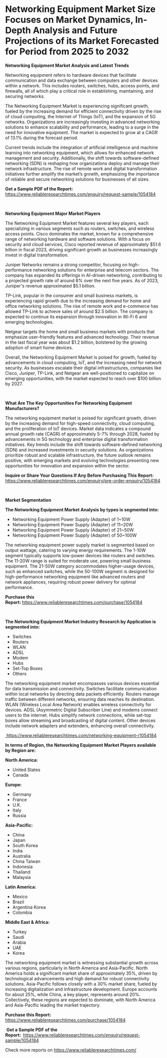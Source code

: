 <p><h1>Networking Equipment Market Size Focuses on Market Dynamics, In-Depth Analysis and Future Projections of its Market Forecasted for Period from 2025 to 2032</h1></p><p><strong>Networking Equipment Market Analysis and Latest Trends</strong></p>
<p><p>Networking equipment refers to hardware devices that facilitate communication and data exchange between computers and other devices within a network. This includes routers, switches, hubs, access points, and firewalls, all of which play a critical role in establishing, maintaining, and securing networks. </p><p>The Networking Equipment Market is experiencing significant growth, fueled by the increasing demand for efficient connectivity driven by the rise of cloud computing, the Internet of Things (IoT), and the expansion of 5G networks. Organizations are increasingly investing in advanced networking solutions to enhance scalability and performance, leading to a surge in the need for innovative equipment. The market is expected to grow at a CAGR of 13.1% during the forecast period.</p><p>Current trends include the integration of artificial intelligence and machine learning into networking equipment, which allows for enhanced network management and security. Additionally, the shift towards software-defined networking (SDN) is reshaping how organizations deploy and manage their network infrastructure. The rise of remote work and digital transformation initiatives further amplify the market’s growth, emphasizing the importance of reliable and secure networking solutions for businesses of all sizes.</p></p>
<p><strong>Get a Sample PDF of the Report:&nbsp;</strong> <a href="https://www.reliableresearchtimes.com/enquiry/request-sample/1054184?utm_campaign=3313&utm_medium=2&utm_source=Github&utm_content=ia&utm_term=06042025&utm_id=networking-equipment">https://www.reliableresearchtimes.com/enquiry/request-sample/1054184</a></p>
<p>&nbsp;</p>
<p><strong>Networking Equipment Major Market Players</strong></p>
<p><p>The Networking Equipment Market features several key players, each specializing in various segments such as routers, switches, and wireless access points. Cisco dominates the market, known for a comprehensive range of networking hardware and software solutions. With a focus on security and cloud services, Cisco reported revenue of approximately $51.6 billion in fiscal 2023, driving significant growth as businesses increasingly invest in digital transformation.</p><p>Juniper Networks remains a strong competitor, focusing on high-performance networking solutions for enterprise and telecom sectors. The company has expanded its offerings in AI-driven networking, contributing to a projected growth rate of around 8% over the next five years. As of 2023, Juniper's revenue approximated $5.1 billion.</p><p>TP-Link, popular in the consumer and small business markets, is experiencing rapid growth due to the increasing demand for home and office networking solutions. The rise of remote work and e-commerce has allowed TP-Link to achieve sales of around $2.5 billion. The company is expected to continue its expansion through innovation in Wi-Fi 6 and emerging technologies.</p><p>Netgear targets the home and small business markets with products that emphasize user-friendly features and advanced technology. Their revenue in the last fiscal year was about $1.2 billion, bolstered by the growing adoption of smart home devices.</p><p>Overall, the Networking Equipment Market is poised for growth, fueled by advancements in cloud computing, IoT, and the increasing need for network security. As businesses escalate their digital infrastructures, companies like Cisco, Juniper, TP-Link, and Netgear are well-positioned to capitalize on emerging opportunities, with the market expected to reach over $100 billion by 2027.</p></p>
<p>&nbsp;</p>
<p><strong>What Are The Key Opportunities For Networking Equipment Manufacturers?</strong></p>
<p><p>The networking equipment market is poised for significant growth, driven by the increasing demand for high-speed connectivity, cloud computing, and the proliferation of IoT devices. Market data indicates a compound annual growth rate (CAGR) of approximately 5-7% through 2028, fueled by advancements in 5G technology and enterprise digital transformation initiatives. Key trends include the shift towards software-defined networking (SDN) and increased investments in security solutions. As organizations prioritize robust and scalable infrastructure, the future outlook remains positive, with emerging markets and evolving technologies presenting new opportunities for innovation and expansion within the sector.</p></p>
<p><strong>Inquire or Share Your Questions If Any Before Purchasing This Report:</strong> <a href="https://www.reliableresearchtimes.com/enquiry/pre-order-enquiry/1054184?utm_campaign=3313&utm_medium=2&utm_source=Github&utm_content=ia&utm_term=06042025&utm_id=networking-equipment">https://www.reliableresearchtimes.com/enquiry/pre-order-enquiry/1054184</a></p>
<p>&nbsp;</p>
<p><strong>Market Segmentation</strong></p>
<p><strong>The Networking Equipment Market Analysis by types is segmented into:</strong></p>
<p><ul><li>Networking Equipment Power Supply (Adapter) of 1~10W</li><li>Networking Equipment Power Supply (Adapter) of 11~20W</li><li>Networking Equipment Power Supply (Adapter) of 21~50W</li><li>Networking Equipment Power Supply (Adapter) of 50~100W</li></ul></p>
<p><p>The networking equipment power supply market is segmented based on output wattage, catering to varying energy requirements. The 1-10W segment typically supports low-power devices like routers and switches. The 11-20W range is suited for moderate use, powering small business equipment. The 21-50W category accommodates higher-usage devices, such as enhanced switches, while the 50-100W segment is designed for high-performance networking equipment like advanced routers and network appliances, requiring robust power delivery for optimal performance.</p></p>
<p><strong>Purchase this Report:&nbsp;</strong><a href="https://www.reliableresearchtimes.com/purchase/1054184?utm_campaign=3313&utm_medium=2&utm_source=Github&utm_content=ia&utm_term=06042025&utm_id=networking-equipment">https://www.reliableresearchtimes.com/purchase/1054184</a></p>
<p>&nbsp;</p>
<p><strong>The Networking Equipment Market Industry Research by Application is segmented into:</strong></p>
<p><ul><li>Switches</li><li>Routers</li><li>WLAN</li><li>ADSL</li><li>Modem</li><li>Hubs</li><li>Set-Top Boxes</li><li>Others</li></ul></p>
<p><p>The networking equipment market encompasses various devices essential for data transmission and connectivity. Switches facilitate communication within local networks by directing data packets efficiently. Routers manage traffic between different networks, ensuring data reaches its destination. WLAN (Wireless Local Area Network) enables wireless connectivity for devices. ADSL (Asymmetric Digital Subscriber Line) and modems connect users to the internet. Hubs simplify network connections, while set-top boxes allow streaming and broadcasting of digital content. Other devices include network adapters and extenders, enhancing overall connectivity.</p></p>
<p><a href="https://www.reliableresearchtimes.com/networking-equipment-r1054184?utm_campaign=3313&utm_medium=2&utm_source=Github&utm_content=ia&utm_term=06042025&utm_id=networking-equipment">&nbsp;https://www.reliableresearchtimes.com/networking-equipment-r1054184</a></p>
<p><strong>In terms of Region, the Networking Equipment Market Players available by Region are:</strong></p>
<p>
    <p> <strong> North America: </strong>
        <ul>
            <li>United States</li>
            <li>Canada</li>
        </ul>
        </p> 
    <p> <strong> Europe: </strong>
        <ul>
            <li>Germany</li>
            <li>France</li>
            <li>U.K.</li>
            <li>Italy</li>
            <li>Russia</li>
        </ul>
        </p> 
    <p> <strong> Asia-Pacific: </strong>
        <ul>
            <li>China</li>
            <li>Japan</li>
            <li>South Korea</li>
            <li>India</li>
            <li>Australia</li>
            <li>China Taiwan</li>
            <li>Indonesia</li>
            <li>Thailand</li>
            <li>Malaysia</li>
        </ul>
        </p> 
    <p> <strong> Latin America: </strong>
        <ul>
            <li>Mexico</li>
            <li>Brazil</li>
            <li>Argentina Korea</li>
            <li>Colombia</li>
        </ul>
        </p> 
    <p> <strong> Middle East & Africa: </strong>
        <ul>
            <li>Turkey</li>
            <li>Saudi</li>
            <li>Arabia</li>
            <li>UAE</li>
            <li>Korea</li>
        </ul>
    </p>
    </p>
<p><p>The networking equipment market is witnessing substantial growth across various regions, particularly in North America and Asia-Pacific. North America holds a significant market share of approximately 35%, driven by technological advancements and high demand for robust connectivity solutions. Asia-Pacific follows closely with a 30% market share, fueled by increasing digitalization and infrastructure development. Europe accounts for about 25%, while China, a key player, represents around 20%. Collectively, these regions are expected to dominate, with North America and Asia-Pacific leading the market trajectory.</p></p>
<p><strong>Purchase this Report: </strong><a href="https://www.reliableresearchtimes.com/purchase/1054184?utm_campaign=3313&utm_medium=2&utm_source=Github&utm_content=ia&utm_term=06042025&utm_id=networking-equipment">https://www.reliableresearchtimes.com/purchase/1054184</a></p>
<p>&nbsp;<strong>Get a Sample PDF of the Report:&nbsp;&nbsp;</strong><a href="https://www.reliableresearchtimes.com/enquiry/request-sample/1054184?utm_campaign=3313&utm_medium=2&utm_source=Github&utm_content=ia&utm_term=06042025&utm_id=networking-equipment">https://www.reliableresearchtimes.com/enquiry/request-sample/1054184</a></p>
<p><strong></strong></p>
<p>Check more reports on <a href="https://www.reliableresearchtimes.com/?utm_campaign=3313&utm_medium=2&utm_source=Github&utm_content=ia&utm_term=06042025&utm_id=networking-equipment">https://www.reliableresearchtimes.com/</a></p>
